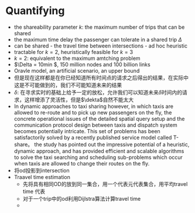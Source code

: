 Quantifying
======
- the shareability parameter $k$: the maximum number of trips that can be shared
- the maximum time delay the passenger can tolerate in a shared trip $\Delta$
- can be shared - the travel time between intersections - ad hoc heuristic
- tractable for $k=2$, heuristically feasible for $k=3$
- $k=2$: equivalent to the maximum amtching problem 
- $\Delta = 10min $, 150 million nodes and 100 billion links
- Oravle model, an artificial scenario, an upper bound
- 但是现在这样都是在你已经知道所有时间点的请求之后得出的结果，在实际中这是不可能做到的，我们不可能知道未来的结果
- $\delta$: 在寻求实时的基础上给予一定的放松，允许我们可以知道未来$\delta$时间内的请求，这样增添了灵活性，但是$\dekta$自然不能太大
- In dynamic approaches to taxi sharing however, in which taxis are allowed to re-route and to pick up new passengers on the fly, the concrete operational issues of the detailed spatial query setup and the communication protocol design between taxis and dispatch system becomes potentially intricate. This set of problems has been satisfactorily solved by a recently published service model called T-share。 the study has pointed out the impressive potential of a heuristic, dynamic approach, and has provided efficient and scalable algorithms to solve the taxi searching and scheduling sub-problems which occur when taxis are allowed to change their routes on the fly.
- 将od投影到intersection
- Traavel time estimation
    - 先将具有相同OD的放到同一集合，用一个代表元代表集合，用平均travel time 代表
    - 对于一个trip中的od利用Dijlstra算法计算travel time
    - 
